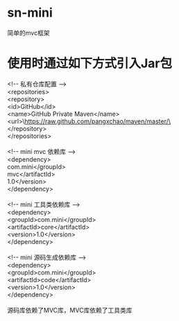 # sn-mini
简单的mvc框架

# 使用时通过如下方式引入Jar包
\<!-- 私有仓库配置 --\> <br />
\<repositories> <br />
	\<repository> <br />
		\<id>GitHub\</id> <br />
		\<name>GitHub Private Maven\</name> <br />
		\<url>\https://raw.github.com/pangxchao/maven/master/\</url> <br />
	\</repository> <br />
\</repositories><br />
<br />
\<!-- mini mvc 依赖库 --\><br />
\<dependency><br />
	<groupId>com.mini\</groupId><br />
	<artifactId>mvc\</artifactId><br />
	<version>1.0\</version><br />
\</dependency><br />
<br />
\<!-- mini 工具类依赖库 --><br />
\<dependency><br />
	\<groupId>com.mini\</groupId><br />
	\<artifactId>core\</artifactId><br />
	\<version>1.0\</version><br />
\</dependency><br />
<br />
\<!-- mini 源码生成依赖库 --\><br />
\<dependency><br />
	\<groupId>com.mini\</groupId><br />
	\<artifactId>code\</artifactId><br />
	\<version>1.0\</version><br />
\</dependency><br />
<br />
源码库依赖了MVC库，MVC库依赖了工具类库



